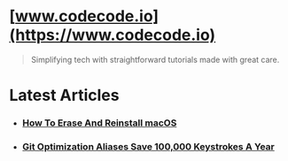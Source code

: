 # [www.codecode.io](https://www.codecode.io)
> Simplifying tech with straightforward tutorials made with great care.

# Latest Articles
- ### [How To Erase And Reinstall macOS](https://www.codecode.io/erase-and-reinstall-macos/)
- ### [Git Optimization Aliases Save 100,000 Keystrokes A Year](https://www.codecode.io/git-optimization-aliases-save-100-000-keystrokes-a-year/)